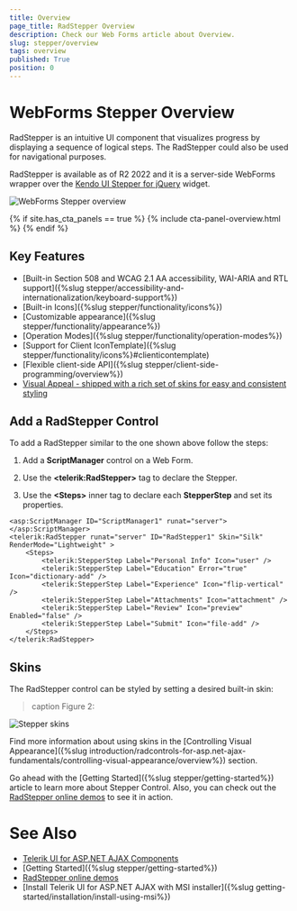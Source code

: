 ```yaml
---
title: Overview
page_title: RadStepper Overview
description: Check our Web Forms article about Overview.
slug: stepper/overview
tags: overview
published: True
position: 0
---
```


# WebForms Stepper Overview

RadStepper is an intuitive UI component that visualizes progress by displaying a sequence of logical steps. The RadStepper could also be used for navigational purposes.

RadStepper is available as of R2 2022 and it is a server-side WebForms wrapper over the [Kendo UI Stepper for jQuery](https://docs.telerik.com/kendo-ui/controls/navigation/stepper/overview) widget.

![WebForms Stepper overview](images/stepper-overview-basicusage.png "WebForms Stepper overview")

{% if site.has_cta_panels == true %}
{% include cta-panel-overview.html %}
{% endif %}


## Key Features

* [Built-in Section 508 and WCAG 2.1 АА accessibility, WAI-ARIA and RTL support]({%slug stepper/accessibility-and-internationalization/keyboard-support%})
* [Built-in Icons]({%slug stepper/functionality/icons%})
* [Customizable appearance]({%slug stepper/functionality/appearance%})
* [Operation Modes]({%slug stepper/functionality/operation-modes%})
* [Support for Client IconTemplate]({%slug stepper/functionality/icons%}#clienticontemplate)
* [Flexible client-side API]({%slug stepper/client-side-programming/overview%})
* [Visual Appeal - shipped with a rich set of skins for easy and consistent styling](#skins)

## Add a RadStepper Control

To add a RadStepper similar to the one shown above follow the steps:

1. Add a **ScriptManager** control on a Web Form.

1. Use the **&lt;telerik:RadStepper&gt;** tag to declare the Stepper.

1. Use the **&lt;Steps&gt;** inner tag to declare each **StepperStep** and set its properties.

````ASP.NET
<asp:ScriptManager ID="ScriptManager1" runat="server"></asp:ScriptManager>
<telerik:RadStepper runat="server" ID="RadStepper1" Skin="Silk" RenderMode="Lightweight" >
    <Steps>
        <telerik:StepperStep Label="Personal Info" Icon="user" />
        <telerik:StepperStep Label="Education" Error="true" Icon="dictionary-add" />
        <telerik:StepperStep Label="Experience" Icon="flip-vertical" />
        <telerik:StepperStep Label="Attachments" Icon="attachment" />
        <telerik:StepperStep Label="Review" Icon="preview" Enabled="false" />
        <telerik:StepperStep Label="Submit" Icon="file-add" />
    </Steps>
</telerik:RadStepper>
````

## Skins

The RadStepper control can be styled by setting a desired built-in skin:

>caption Figure 2:

![Stepper skins](images/stepper-skins.gif "Stepper skins")

Find more information about using skins in the [Controlling Visual Appearance]({%slug introduction/radcontrols-for-asp.net-ajax-fundamentals/controlling-visual-appearance/overview%}) section.

Go ahead with the [Getting Started]({%slug stepper/getting-started%}) article to learn more about Stepper Control. Also, you can check out the [RadStepper online demos](https://demos.telerik.com/aspnet-ajax/stepper/overview/defaultcs.aspx) to see it in action.


# See Also 
 * [Telerik UI for ASP.NET AJAX Components](https://www.telerik.com/products/aspnet-ajax.aspx)
 * [Getting Started]({%slug stepper/getting-started%})
 * [RadStepper online demos](https://demos.telerik.com/aspnet-ajax/stepper/overview/defaultcs.aspx)
 * [Install Telerik UI for ASP.NET AJAX with MSI installer]({%slug getting-started/installation/install-using-msi%}) 


